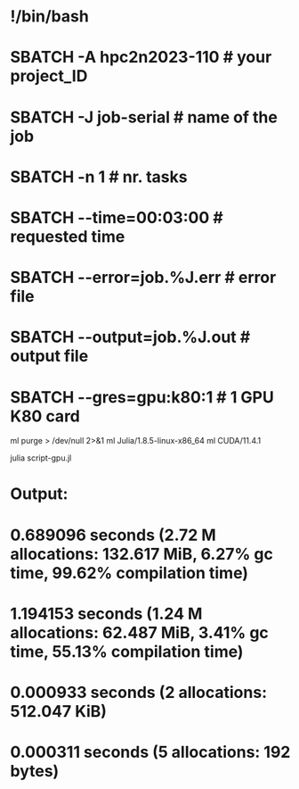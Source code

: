 # !/bin/bash
# SBATCH -A hpc2n2023-110     # your project_ID
# SBATCH -J job-serial        # name of the job
# SBATCH -n 1                 # nr. tasks
# SBATCH --time=00:03:00      # requested time
# SBATCH --error=job.%J.err   # error file
# SBATCH --output=job.%J.out  # output file
# SBATCH --gres=gpu:k80:1     # 1 GPU K80 card

ml purge  > /dev/null 2>&1
ml Julia/1.8.5-linux-x86_64
ml CUDA/11.4.1

julia script-gpu.jl


# Output:
# 0.689096 seconds (2.72 M allocations: 132.617 MiB, 6.27% gc time, 99.62% compilation time)

# 1.194153 seconds (1.24 M allocations: 62.487 MiB, 3.41% gc time, 55.13% compilation time)

# 0.000933 seconds (2 allocations: 512.047 KiB)

# 0.000311 seconds (5 allocations: 192 bytes)
